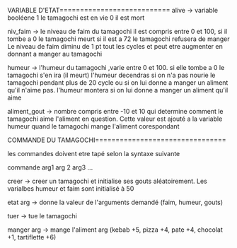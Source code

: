 VARIABLE D'ETAT===========================
alive -> variable booléene 1 le tamagochi est en vie 0 il est mort

niv_faim -> le niveau de faim du tamagochi il est compris entre 0 et 100, si il tombe a 0 le tamagochi meurt si il est a 72 le tamagochi refusera de manger
Le niveau de faim diminu de 1 pt tout les cycles et peut etre augmenter en donnant a manger au tamagochi

humeur -> l'humeur du tamagochi ,varie entre 0 et 100. si elle tombe a 0 le tamagochi s'en ira (il meurt)
l'humeur decendras si on n'a pas nourie le tamagochi pendant plus de 20 cycle ou si on lui donne a manger un aliment qu'il n'aime pas. l'humeur montera si on lui donne a manger un aliment qu'il aime

aliment_gout -> nombre compris entre -10 et 10 qui determine comment le tamagochi aime l'aliment en question. Cette valeur est ajouté a la variable humeur quand le tamagochi mange l'aliment corespondant




COMMANDE DU TAMAGOCHI================================

les commandes doivent etre tapé selon la syntaxe suivante

commande arg1 arg 2 arg3 ...

creer -> creer un tamagochi et initialise ses gouts aléatoirement. Les varialbes humeur et faim sont initialisé à 50

etat arg -> donne la valeur de l'arguments demandé (faim, humeur, gouts)

tuer -> tue le tamagochi

manger arg -> mange l'aliment arg (kebab +5, pizza +4, pate +4, chocolat +1, tartiflette +6)
